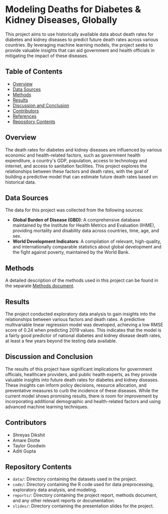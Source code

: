 # Modeling Deaths for Diabetes & Kidney Diseases, Globally

This project aims to use historically available data about death rates for diabetes and kidney diseases to predict future death rates across various countries. By leveraging machine learning models, the project seeks to provide valuable insights that can aid government and health officials in mitigating the impact of these diseases.

## Table of Contents

- [Overview](#overview)
- [Data Sources](#data-sources)
- [Methods](#methods)
- [Results](#results)
- [Discussion and Conclusion](#discussion-and-conclusion)
- [Contributors](#contributors)
- [References](#references)
- [Repository Contents](#repository-contents)

## Overview

The death rates for diabetes and kidney diseases are influenced by various economic and health-related factors, such as government health expenditure, a country's GDP, population, access to technology and internet, and access to sanitation facilities. This project explores the relationships between these factors and death rates, with the goal of building a predictive model that can estimate future death rates based on historical data.

## Data Sources

The data for this project was collected from the following sources:

- **Global Burden of Disease (GBD)**: A comprehensive database maintained by the Institute for Health Metrics and Evaluation (IHME), providing mortality and disability data across countries, time, age, and sex.
- **World Development Indicators**: A compilation of relevant, high-quality, and internationally comparable statistics about global development and the fight against poverty, maintained by the World Bank.

## Methods

A detailed description of the methods used in this project can be found in the separate [Methods document](https://docs.google.com/document/d/1Y4MWRae78cLqWdwoEYex4NoBRUJmWwVRWy6I6k-A6nQ/edit?usp=sharing).

## Results

The project conducted exploratory data analysis to gain insights into the relationships between various factors and death rates. A predictive multivariable linear regression model was developed, achieving a low RMSE score of 0.24 when predicting 2019 values. This indicates that the model is a fairly good predictor of national diabetes and kidney disease death rates, at least a few years beyond the testing data available.

## Discussion and Conclusion

The results of this project have significant implications for government officials, healthcare providers, and public health experts, as they provide valuable insights into future death rates for diabetes and kidney diseases. These insights can inform policy decisions, resource allocation, and preventative measures to curb the incidence of these diseases. While the current model shows promising results, there is room for improvement by incorporating additional demographic and health-related factors and using advanced machine learning techniques.

## Contributors

- Shreyas Dikshit
- Amare Diotte
- Taylor Goodwin
- Aditi Gupta

## Repository Contents

- `data/`: Directory containing the datasets used in the project.
- `code/`: Directory containing the R code used for data preprocessing, exploratory data analysis, and modeling.
- `reports/`: Directory containing the project report, methods document, and any other relevant reports or documentation.
- `slides/`: Directory containing the presentation slides for the project.
